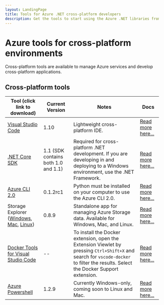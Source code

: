 ```yaml
---
layout: LandingPage
title: Tools for Azure .NET cross-platform developers
description: Get the tools to start using the Azure .NET libraries from a Windows, Linux, or Mac environment.
---
```


# Azure tools for cross-platform environments

Cross-platform tools are available to manage Azure services and develop cross-platform applications.

## Cross-platform tools

|  Tool (click link to download)                                                                                                                                                                                                 | Current Version                     | Notes                                                                                                                                                                             | Docs                                                                                                                                                     |
|--------------------------------------------------------------------------------------------------------------------------------------------------------------------------------------------------------------------------------|-------------------------------------|-----------------------------------------------------------------------------------------------------------------------------------------------------------------------------------|----------------------------------------------------------------------------------------------------------------------------------------------------------|
| [Visual Studio Code](https://code.visualstudio.com/download)                                                                                                                                                                   | 1.10                                | Lightweight cross-platform IDE.                                                                                                                                                   | [Read more here...](https://code.visualstudio.com/docs)                                                                                                  |
| [.NET Core SDK](https://www.microsoft.com/net/download/core)                                                                                                                                                                   | 1.1 (SDK contains both 1.0 and 1.1) | Required for cross-platform .NET development. If you are developing in and deploying to a Windows environment, use the .NET Framework.                                            | [Read more here...](https://docs.microsoft.com/en-us/dotnet/articles/core/)                                                                              |
| [Azure CLI 2.0](/cli/azure/install-azure-cli)                                                                                                                                                  | 0.1.2rc1                            | Python must be installed on your computer to use the Azure CLI 2.0.                                                                                                               | [Read more here...](https://docs.microsoft.com/cli/azure/overview)                                                                                       |
| Storage Explorer ([Windows](https://go.microsoft.com/fwlink/?LinkId=698844&clcid=0x409), [Mac](https://go.microsoft.com/fwlink/?LinkId=698845&clcid=0x409), [Linux](https://go.microsoft.com/fwlink/?LinkId=722418&clcid=0x409)) | 0.8.9                             | Standalone app for managing Azure Storage data. Available for Windows, Mac, and Linux.                                                                                            | [Read more here...](https://docs.microsoft.com/api/Redirect/en-us/documentation/articles/vs-azure-tools-storage-manage-with-storage-explorer/)           |
| [Docker Tools for Visual Studio Code](https://go.microsoft.com/fwlink/?LinkId=780681&clcid=0x409)                                                                                                                              | --                                  | To install the Docker extension, open the Extension Viewlet by pressing `Ctrl+Shift+X` and search for `vscode-docker` to filter the results. Select the Docker Support extension. | [Read more here...](https://code.visualstudio.com/docs/languages/dockerfile)                                                                             |
| [Azure Powershell](/powershell/azureps-cmdlets-docs/)  | 1.2.9 | Currently Windows-only, coming soon to Linux and Mac. | [Read more here...](/powershell/)
